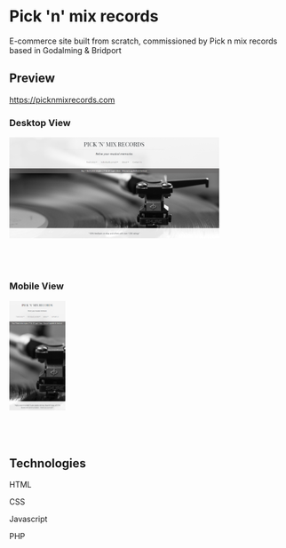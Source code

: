 # Pick 'n' mix records

E-commerce site built from scratch, commissioned by Pick n mix records based in Godalming & Bridport

## Preview

https://picknmixrecords.com

### Desktop View
<img src= "images\Desktop.png" alt="Desktop View" width="75%" height="75%" style="margin-bottom: 50px">

### Mobile View
<img src= "images\Mobile.png" alt="Desktop View" width="20%" height="20%" style="margin-bottom: 50px">

## Technologies

HTML

CSS

Javascript

PHP


